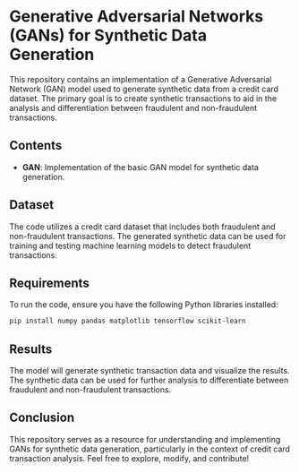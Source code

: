 
# Generative Adversarial Networks (GANs) for Synthetic Data Generation

This repository contains an implementation of a Generative Adversarial Network (GAN) model used to generate synthetic data from a credit card dataset. The primary goal is to create synthetic transactions to aid in the analysis and differentiation between fraudulent and non-fraudulent transactions.

## Contents

- **GAN**: Implementation of the basic GAN model for synthetic data generation.

## Dataset

The code utilizes a credit card dataset that includes both fraudulent and non-fraudulent transactions. The generated synthetic data can be used for training and testing machine learning models to detect fraudulent transactions.

## Requirements

To run the code, ensure you have the following Python libraries installed:

```bash
pip install numpy pandas matplotlib tensorflow scikit-learn
```
## Results
The model will generate synthetic transaction data and visualize the results. The synthetic data can be used for further analysis to differentiate between fraudulent and non-fraudulent transactions.

## Conclusion
This repository serves as a resource for understanding and implementing GANs for synthetic data generation, particularly in the context of credit card transaction analysis. Feel free to explore, modify, and contribute!

